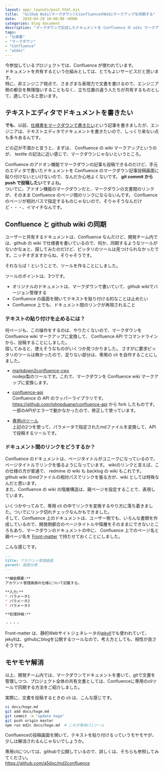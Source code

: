 ```yaml
---
layout: app/_layouts/post.html.ejs
title:  "Github Wiki(マークダウン)とConfluenceのWikiマークアップを同期する"
date:   2019-04-29 10:00:00 +0900
categories: blog document
description: "マークダウンで記述したドキュメントを Confluence の wiki マークアップに変換して、且つ、 Confluence API で、ページを post します。"
tags:
- "仕様書"
- "マークダウン"
- "Confluence"
- "a5doc"
---
```


今参加しているプロジェクトでは、Confluence が使われています。  
ドキュメントを共有するという仕組みとしては、とてもよいサービスだと思います。  
特に、非エンジニア視点で、さまざまな表現力で文書を書けるので、エンジニア側の都合を無理強いすることもなく、立ち位置の違う人たちが共有するものとして、適していると思います。

## テキストエディタでドキュメントを書きたい

**でも**、以前、[仕様書をマークダウンで書きたい](https://www.altus5.co.jp/blog/document/2018/10/13/write-spec-with-markdown/)という記事を書きましたが、エンジニアは、テキストエディタでドキュメントを書きたいので、しっくり来ない点も多々あるんです。

どの辺が不満かと言うと、まずは、 Confluence の wiki マークアップというのが、 textile の記法に近い感じで、マークダウンじゃないというところ。  

Confluence のアドオン機能でマークダウンの記事も投稿できるのだけど、手元のエディタで書いたドキュメントを Confluence のマークダウン記事投稿画面に貼り付けないといけないので、なんだか心地よくないです。
**git commit から push で投稿したい**ですよね。  
ついでに、アドオン機能のマークダウンだと、マークダウンの文書間のリンクが、そのまま Confluence のページ間のリンクにならないんです。
Confluence のページが相対パスで指定するものじゃないので、そりゃそうなんだけど・・・、イマイチなんです。

## Confluence と github wiki の同期

ユーザーと共有するドキュメントは、Confluence なんだけど、開発チーム内では、github  の wiki で仕様書を書いているので、何か、同期するようなツールがないかなぁと、探してみたのだけど、ピッタリのツールは見つけられなかったです。ニッチすぎますからね、そりゃそうです。

それならば！ということで、ツールを作ることにしました。

ツールのポイントは、3つです。
* オリジナルのドキュメントは、マークダウンで書いていて、github wikiでバージョン管理する
* Confluence の画面を開いてテキストを貼り付ける的なことは止めたい 
* Confluence 上でも、ドキュメント間のリンクが再現されること  

### テキストの貼り付けを止めるには？

何ページも、この操作をするのは、やりたくないので、マークダウンを Confluence wiki マークアップに変換して、 Confluence API でコマンドラインから、投稿することにしました。  
探してみると、使えそうなものがいくつか見つかりました。
さすがに要求ピッタリのツールは無かったので、足りない部分は、専用の cli を自作することにしました。

* [markdown2confluence-cws](https://www.npmjs.com/package/markdown2confluence-cws)  
    nodejs製のツールです。これで、マークダウンを Confluence wiki マークアップに変換します。  

* [confluence-api](https://github.com/a5doc/confluence-api.git)  
    Confluence の API のラッパーライブラリです。  
    <https://github.com/johnpduane/confluence-api> から fork したものです。一部のAPIがエラーで動かなかったので、修正して使っています。

* [専用cliツール](https://github.com/a5doc/md2confluence)  
    上記の2つを使って、パラメータで指定されたmdファイルを変換して、APIで投稿するツールです。  

### ドキュメント間のリンクをどうするか？

Confluence のドキュメントは、ページタイトルがユニークになっているので、ページタイトルでリンクを張るようになっています。
wikiのリンクと言えば、この仕様の方が普通で、 redmine の wiki も backlog の wiki もこれです。  
github wiki のmdファイルの相対パスでリンクを張る方が、wiki としては特殊なんだと思います。  
また、Confluence の wiki の階層構造は、親ページを設定することで、表現しています。

いくつかやってみて、専用 cli の中でリンクを変換するやり方に落ち着きました。ついでにリンク切れチェックなんかもできました。  
そして、Confluence 上のドキュメントは、ユーザー側でも、いろんな書類を作成しているので、開発側都合のページタイトルや階層をそのままにできないところもあり、マークダウンのドキュメントの中に、 Confluence 上でのページ名と親ページ名を [Front-matter](https://jekyllrb-ja.github.io/docs/frontmatter/) で持たせておくことにしました。

こんな感じです。
```md
---
title: アカウント管理画面
parent: 画面仕様
---

**機能概要:**
アカウント管理画面の仕様について記載する。

**入力:** 
* パラメータ1
* パラメータ2
* パラメータ3

**処理詳細:** 

・・・・
```

Front-matter は、静的Webサイトジェネレータの[jekyll](https://jekyllrb-ja.github.io/)でも使われていて、jekyllは、githubにblogを公開するツールなので、考え方としても、相性が良さそうです。


## モヤモヤ解消

以上、開発チーム内では、マークダウンでドキュメントを書いて、gitで文書を管理しつつ、プロジェクト全体の共有文書としては、Confluenceに専用のcliツールで同期する方法をご紹介しました。

実際に、文書を投稿するときの cli は、こんな感じです。
```bash
vi docs/hoge.md
git add docs/hoge.md
git commit -m "update hoge"
git push origin master
npm run md2c docs/hoge.md  # これが専用cliツール
```
Confluenceの投稿画面を開いて、テキストを貼り付けるっていうモヤモヤが、少しは解消されるんじゃないでしょうか。

専用cliについては、githubで公開しているので、詳しくは、そちらも参照してみてください。  
<https://github.com/a5doc/md2confluence>

